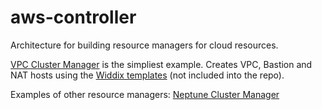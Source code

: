 # aws-controller

Architecture for building resource managers for cloud resources.

[VPC Cluster Manager](https://github.com/hobbit-project/aws-controller/blob/master/src/main/java/org/hobbit/cloud/vpc/VpcClusterManager.java) is the simpliest example. Creates VPC, Bastion and NAT hosts using the [Widdix templates](https://github.com/widdix/aws-cf-templates/tree/master/vpc) (not included into the repo). 

Examples of other resource managers:
[Neptune Cluster Manager](https://github.com/hobbit-project/neptune-system-adapter/blob/master/src/main/java/org/hobbit/sparql_snb/systems/neptune/NeptuneClusterManager.java)
